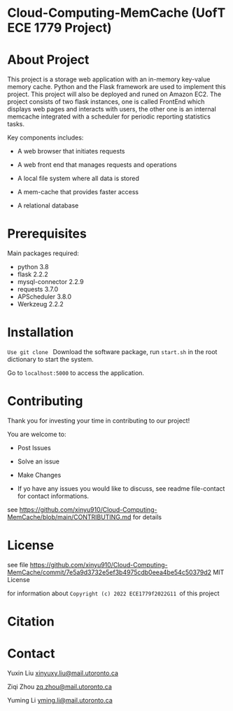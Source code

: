# Cloud-Computing-MemCache (UofT ECE 1779 Project)

# About Project

This project is a storage web application with an in-memory key-value memory cache. Python and the Flask framework are used to implement this project. This project will also be deployed and runed on Amazon EC2. The project consists of two flask instances, one is called FrontEnd which displays web pages and interacts with users, the other one is an internal memcache integrated with a scheduler for periodic reporting statistics tasks. 

Key components includes:

* A web browser that initiates requests

* A web front end that manages requests and operations

* A local file system where all data is stored

* A mem-cache that provides faster access

* A relational database



# Prerequisites

Main packages required:

* python 3.8
* flask 2.2.2
* mysql-connector 2.2.9
* requests 3.7.0
* APScheduler 3.8.0
* Werkzeug 2.2.2


# Installation

`Use git clone `
Download the software package, run `start.sh` in the root dictionary to start the system.

Go to `localhost:5000` to access the application.

# Contributing

Thank you for investing your time in contributing to our project!

You are welcome to:


* Post Issues

* Solve an issue

* Make Changes

* If yo have any issues you would like to discuss, see readme file-contact for contact informations.

see https://github.com/xinyu910/Cloud-Computing-MemCache/blob/main/CONTRIBUTING.md for details


# License
see file https://github.com/xinyu910/Cloud-Computing-MemCache/commit/7e5a9d3732e5ef3b4975cdb0eea4be54c50379d2
MIT License

for information about `Copyright (c) 2022 ECE1779f2022G11 `of this project


# Citation




# Contact

Yuxin Liu xinyuxy.liu@mail.utoronto.ca

Ziqi Zhou zq.zhou@mail.utoronto.ca

Yuming Li yming.li@mail.utoronto.ca
